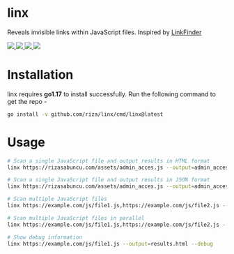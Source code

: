 <h1>linx</h1>  
<p> Reveals invisible links within JavaScript files. Inspired by <a href="https://github.com/GerbenJavado/LinkFinder">LinkFinder</a> </p>  
<p>  
  <a href="https://opensource.org/licenses/MIT">  
    <img src="https://img.shields.io/badge/license-MIT-_red.svg">  
  </a>  
  <a href="https://goreportcard.com/badge/github.com/riza/linx">  
    <img src="https://goreportcard.com/badge/github.com/riza/linx">  
  </a>  
  <a href="https://github.com/riza/linx/releases">  
    <img src="https://img.shields.io/github/release/riza/linx">  
  </a>  
  <a href="https://twitter.com/rizasabuncu">  
    <img src="https://img.shields.io/twitter/follow/rizasabuncu.svg?logo=twitter">  
  </a>  
</p>

# Installation

linx requires **go1.17** to install successfully. Run the following command to get the repo -

```sh
go install -v github.com/riza/linx/cmd/linx@latest
```

# Usage

```sh
# Scan a single JavaScript file and output results in HTML format
linx https://rizasabuncu.com/assets/admin_acces.js --output=admin_access_result.html

# Scan a single JavaScript file and output results in JSON format
linx https://rizasabuncu.com/assets/admin_acces.js --output=admin_access_result.json

# Scan multiple JavaScript files
linx https://example.com/js/file1.js,https://example.com/js/file2.js --output=results.html

# Scan multiple JavaScript files in parallel
linx https://example.com/js/file1.js,https://example.com/js/file2.js --output=results.html --parallel

# Show debug information
linx https://example.com/js/file1.js --output=results.html --debug
```
